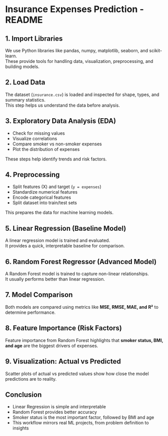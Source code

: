 # Insurance Expenses Prediction - README

## 1. Import Libraries
We use Python libraries like pandas, numpy, matplotlib, seaborn, and scikit-learn.  
These provide tools for handling data, visualization, preprocessing, and building models.

## 2. Load Data
The dataset (`insurance.csv`) is loaded and inspected for shape, types, and summary statistics.  
This step helps us understand the data before analysis.

## 3. Exploratory Data Analysis (EDA)
- Check for missing values  
- Visualize correlations  
- Compare smoker vs non-smoker expenses  
- Plot the distribution of expenses  

These steps help identify trends and risk factors.

## 4. Preprocessing
- Split features (X) and target (`y = expenses`)  
- Standardize numerical features  
- Encode categorical features  
- Split dataset into train/test sets  

This prepares the data for machine learning models.

## 5. Linear Regression (Baseline Model)
A linear regression model is trained and evaluated.  
It provides a quick, interpretable baseline for comparison.

## 6. Random Forest Regressor (Advanced Model)
A Random Forest model is trained to capture non-linear relationships.  
It usually performs better than linear regression.

## 7. Model Comparison
Both models are compared using metrics like **MSE, RMSE, MAE, and R²** to determine performance.

## 8. Feature Importance (Risk Factors)
Feature importance from Random Forest highlights that **smoker status, BMI, and age** are the biggest drivers of expenses.

## 9. Visualization: Actual vs Predicted
Scatter plots of actual vs predicted values show how close the model predictions are to reality.

## Conclusion
- Linear Regression is simple and interpretable  
- Random Forest provides better accuracy  
- Smoker status is the most important factor, followed by BMI and age  
- This workflow mirrors real ML projects, from problem definition to insights  
